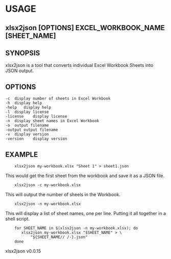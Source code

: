 
# USAGE

## xlsx2json [OPTIONS] EXCEL_WORKBOOK_NAME [SHEET_NAME]

## SYNOPSIS

xlsx2json is a tool that converts individual Excel Workbook Sheets into
JSON output.

## OPTIONS

	-c	display number of sheets in Excel Workbook
	-h	display help
	-help	display help
	-l	display license
	-license	display license
	-n	display sheet names in Excel Workbook
	-o	output filename
	-output	output filename
	-v	display version
	-version	display version

## EXAMPLE

```shell
    xlsx2json my-workbook.xlsx "Sheet 1" > sheet1.json
```

This would get the first sheet from the workbook and save it as a JSON file.

```shell
    xlsx2json -c my-workbook.xlsx
```

This will output the number of sheels in the Workbook.

```shell
    xlsx2json -n my-workbook.xlsx
```

This will display a list of sheet names, one per line.
Putting it all together in a shell script.

```shell
    for SHEET_NAME in $(xlsx2json -n my-workbook.xlsx); do
       xlsx2json my-workbook.xlsx "$SHEET_NAME" > \
	       "${SHEET_NAME// /-}.json"
    done
```


xlsx2json v0.0.15

